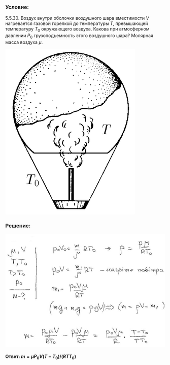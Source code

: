 ###  Условие:

$5.5.30.$ Воздух внутри оболочки воздушного шара вместимости $V$ нагревается газовой горелкой до температуры $T$, превышающей температуру $T_0$ окружающего воздуха. Какова при атмосферном давлении $P_0$ грузоподъемность этого воздушного шара? Молярная масса воздуха $\mu$.

![К задаче $5.5.30$|408x519, 25%](../../img/5.5.30/5.5.30.png)

###  Решение:

![|640x450, 67%](../../img/5.5.30/1.jpg)

#### Ответ: $m = \mu P_0V (T − T_0)/(RT T_0)$